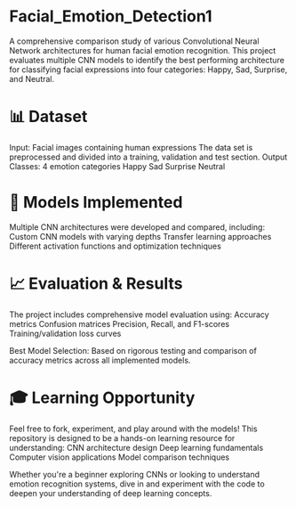 # Facial_Emotion_Detection1
A comprehensive comparison study of various Convolutional Neural Network architectures for human facial emotion recognition. This project evaluates multiple CNN models to identify the best performing architecture for classifying facial expressions into four categories: Happy, Sad, Surprise, and Neutral.
# 📊 Dataset
Input: Facial images containing human expressions
The data set is preprocessed and divided into a training, validation and test section.
Output Classes: 4 emotion categories
Happy
Sad
Surprise
Neutral

# 🧠 Models Implemented
Multiple CNN architectures were developed and compared, including:
Custom CNN models with varying depths
Transfer learning approaches
Different activation functions and optimization techniques

# 📈 Evaluation & Results
The project includes comprehensive model evaluation using:
Accuracy metrics
Confusion matrices
Precision, Recall, and F1-scores
Training/validation loss curves

Best Model Selection: Based on rigorous testing and comparison of accuracy metrics across all implemented models.

# 🎓 Learning Opportunity
Feel free to fork, experiment, and play around with the models! This repository is designed to be a hands-on learning resource for understanding:
CNN architecture design
Deep learning fundamentals
Computer vision applications
Model comparison techniques

Whether you're a beginner exploring CNNs or looking to understand emotion recognition systems, dive in and experiment with the code to deepen your understanding of deep learning concepts.
